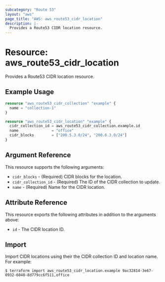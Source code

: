 ```yaml
---
subcategory: "Route 53"
layout: "aws"
page_title: "AWS: aws_route53_cidr_location"
description: |-
  Provides a Route53 CIDR location resource.
---
```


# Resource: aws_route53_cidr_location

Provides a Route53 CIDR location resource.

## Example Usage

```terraform
resource "aws_route53_cidr_collection" "example" {
  name = "collection-1"
}

resource "aws_route53_cidr_location" "example" {
  cidr_collection_id = aws_route53_cidr_collection.example.id
  name               = "office"
  cidr_blocks        = ["200.5.3.0/24", "200.6.3.0/24"]
}
```

## Argument Reference

This resource supports the following arguments:

* `cidr_blocks` - (Required) CIDR blocks for the location.
* `cidr_collection_id` - (Required) The ID of the CIDR collection to update.
* `name` - (Required) Name for the CIDR location.

## Attribute Reference

This resource exports the following attributes in addition to the arguments above:

* `id` - The CIDR location ID.

## Import

Import CIDR locations using their the CIDR collection ID and location name. For example:

```
$ terraform import aws_route53_cidr_location.example 9ac32814-3e67-0932-6048-8d779cc6f511,office
```
